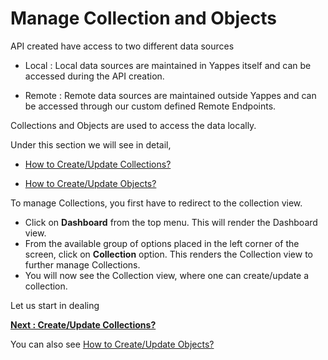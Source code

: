 Manage Collection and Objects
=============================

API created have access to two different data sources 
    
* Local : Local data sources are maintained in Yappes itself and can be
accessed during the API creation.

* Remote : Remote data sources are maintained
outside Yappes and can be accessed through our custom defined Remote
Endpoints. 

Collections and Objects are used to access the data locally.

Under this section we will see in detail, 

* [How to Create/Update
Collections?](create_update_delete_collection.md) 

* [How to Create/Update
Objects?](create_update_delete_object.md)

To manage Collections, you first have to redirect to the collection
view.

-   Click on **Dashboard** from the top menu. This will render the Dashboard
    view.
-   From the available group of options placed in the left corner of the
    screen, click on **Collection** option. This renders the Collection
    view to further manage Collections.
-   You will now see the Collection view, where one can create/update a
    collection.

Let us start in dealing 

[**Next : Create/Update Collections?**](create_update_delete_collection.md)

You can also see [How to Create/Update
Objects?](create_update_delete_object.md)
